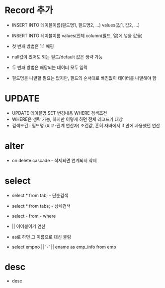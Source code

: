 # Record 추가
- INSERT INTO 테이블이름(필드명1, 필드명2, ...) values(값1, 값2, ...)
- INSERT INTO 테이블이름 values(전체 column(필드, 열)에 넣을 값들)

- 첫 번째 방법은 1:1 매핑
- null값이 있어도 되는 필드/default 값은 생략 가능
- 두 번째 방법은 해당되는 데이터 모두 입력
- 필드명을 나열할 필요는 없지만, 필드의 순서대로 빠짐없이 데이터를 나열해야 함

# UPDATE
- UPDATE 테이블명 SET 변경내용 WHERE 검색조건
- WHERE은 생략 가능, 하지만 이렇게 하면 전체 레코드가 대상
- 검색조건 : 필드명 (비교-관계 연산자) 조건값, 흔히 자바에서 if 안에 사용했던 연산

# alter
- on delete cascade - 삭제되면 연계되서 삭제

# select
- select * from tab; - 단순검색
- select * from tabs; - 상세검색

- select - from - where
- || 이어붙이기 연산
- as로 하면 그 이름으로 대신 불림

- select empno || '-' || ename as emp_info from emp

# desc
- desc 